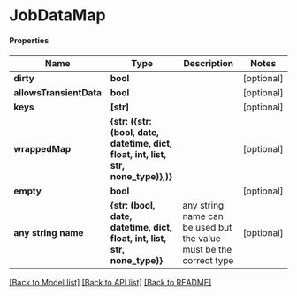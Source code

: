 # JobDataMap

#### Properties
Name | Type | Description | Notes
------------ | ------------- | ------------- | -------------
**dirty** | **bool** |  | [optional] 
**allowsTransientData** | **bool** |  | [optional] 
**keys** | **[str]** |  | [optional] 
**wrappedMap** | **{str: ({str: (bool, date, datetime, dict, float, int, list, str, none_type)},)}** |  | [optional] 
**empty** | **bool** |  | [optional] 
**any string name** | **{str: (bool, date, datetime, dict, float, int, list, str, none_type)}** | any string name can be used but the value must be the correct type | [optional]

[[Back to Model list]](../README.md#documentation-for-models) [[Back to API list]](../README.md#documentation-for-api-endpoints) [[Back to README]](../README.md)

